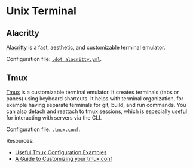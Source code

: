 # Unix Terminal

## Alacritty

[Alacritty](https://github.com/alacritty/alacritty) is a fast, aesthetic, and customizable terminal emulator.

Configuration file: [`.dot_alacritty.yml`](https://github.com/patrick-5546/dotfiles/blob/main/dot_alacritty.yml).

## Tmux

[Tmux](https://github.com/tmux/tmux) is a customizable terminal emulator. It creates terminals (tabs or panes)
using keyboard shortcuts. It helps with terminal organization, for example having separate terminals for git,
build, and run commands. You can also detach and reattach to tmux sessions, which is especially useful for
interacting with servers via the CLI.

Configuration file: [`.tmux.conf`](https://github.com/patrick-5546/dotfiles/blob/main/dot_tmux.conf).

Resources:

- [Useful Tmux Configuration Examples](https://dev.to/iggredible/useful-tmux-configuration-examples-k3g)
- [A Guide to Customizing your tmux.conf](https://www.hamvocke.com/blog/a-guide-to-customizing-your-tmux-conf/)
